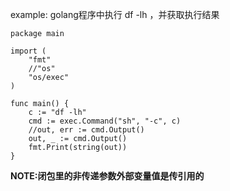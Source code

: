 example:
golang程序中执行 df -lh ，并获取执行结果
```
package main

import (
	"fmt"
	//"os"
	"os/exec"
)

func main() {
	c := "df -lh"
	cmd := exec.Command("sh", "-c", c)
	//out, err := cmd.Output()
	out, _ := cmd.Output()
	fmt.Print(string(out))
}
```
**NOTE:闭包里的非传递参数外部变量值是传引用的**
